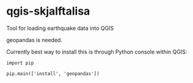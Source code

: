 # qgis-skjalftalisa
Tool for loading earthquake data into QGIS

geopandas is needed.

Currently best way to install this is through Python console within QGIS:

`import pip`

`pip.main(['install', 'geopandas'])`

